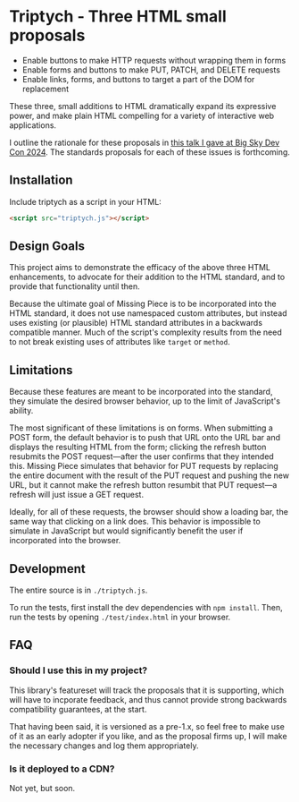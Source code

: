 # Triptych - Three HTML small proposals

- Enable buttons to make HTTP requests without wrapping them in forms
- Enable forms and buttons to make PUT, PATCH, and DELETE requests
- Enable links, forms, and buttons to target a part of the DOM for replacement

These three, small additions to HTML dramatically expand its expressive power, and make plain HTML
compelling for a variety of interactive web applications.

I outline the rationale for these proposals in [this talk I gave at Big Sky Dev Con
2024](https://unplannedobsolescence.com/blog/life-and-death-of-htmx/). The standards proposals for
each of these issues is forthcoming.

## Installation

Include triptych as a script in your HTML:

```html
<script src="triptych.js"></script>
```

## Design Goals

This project aims to demonstrate the efficacy of the above three HTML enhancements, to advocate for
their addition to the HTML standard, and to provide that functionality until then.

Because the ultimate goal of Missing Piece is to be incorporated into the HTML standard, it does not
use namespaced custom attributes, but instead uses existing (or plausible) HTML standard attributes
in a backwards compatible manner. Much of the script's complexity results from the need to not break
existing uses of attributes like `target` or `method`.

## Limitations

Because these features are meant to be incorporated into the standard, they simulate the desired
browser behavior, up to the limit of JavaScript's ability.

The most significant of these limitations is on forms. When submitting a POST form, the default
behavior is to push that URL onto the URL bar and displays the resulting HTML from the form;
clicking the refresh button resubmits the POST request—after the user confirms that they intended
this. Missing Piece simulates that behavior for PUT requests by replacing the entire document with
the result of the PUT request and pushing the new URL, but it cannot make the refresh button
resumbit that PUT request—a refresh will just issue a GET request.

Ideally, for all of these requests, the browser should show a loading bar, the same way that
clicking on a link does. This behavior is impossible to simulate in JavaScript but would
significantly benefit the user if incorporated into the browser.

## Development

The entire source is in `./triptych.js`.

To run the tests, first install the dev dependencies with `npm install`.
Then, run the tests by opening `./test/index.html` in your browser.

## FAQ

### Should I use this in my project?

This library's featureset will track the proposals that it is supporting, which will have to
incporate feedback, and thus cannot provide strong backwards compatibility guarantees, at the start.

That having been said, it is versioned as a pre-1.x, so feel free to make use of it as an early
adopter if you like, and as the proposal firms up, I will make the necessary changes and log them
appropriately.

### Is it deployed to a CDN?

Not yet, but soon.
